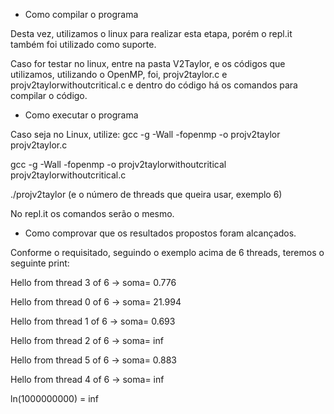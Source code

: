 - Como compilar o programa 

Desta vez, utilizamos o linux para realizar esta etapa, porém o repl.it também foi utilizado como suporte.

Caso for testar no linux, entre na pasta V2Taylor, e os códigos que utilizamos, utilizando o OpenMP, foi, projv2taylor.c e projv2taylorwithoutcritical.c e dentro do código há os comandos para compilar o código. 

- Como executar o programa 

Caso seja no Linux, utilize: gcc -g -Wall -fopenmp -o projv2taylor projv2taylor.c

gcc -g -Wall -fopenmp -o projv2taylorwithoutcritical projv2taylorwithoutcritical.c

./projv2taylor (e o número de threads que queira usar, exemplo 6)

No repl.it os comandos serão o mesmo. 

- Como comprovar que os resultados propostos foram alcançados.

Conforme o requisitado, seguindo o exemplo acima de 6 threads, teremos o seguinte print:

Hello from thread 3 of 6 -> soma= 0.776

Hello from thread 0 of 6 -> soma= 21.994

Hello from thread 1 of 6 -> soma= 0.693

Hello from thread 2 of 6 -> soma= inf

Hello from thread 5 of 6 -> soma= 0.883

Hello from thread 4 of 6 -> soma= inf

ln(1000000000) = inf

